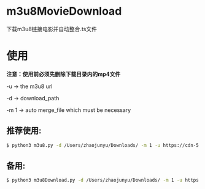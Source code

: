# m3u8MovieDownload
下载m3u8链接电影并自动整合.ts文件

# 使用
**注意：使用前必须先删除下载目录内的mp4文件**

-u -> the m3u8 url

-d -> download_path

-m 1 -> auto merge_file which must be necessary

## 推荐使用:
```sh
$ python3 m3u8.py -d /Users/zhaojunyu/Downloads/ -m 1 -u https://cdn-5.haku99.com/hls/2019/05/20/UZWZ2mEs/playlist.m3u8
```

## 备用:
```sh
$ python3 m3u8Download.py -d /Users/zhaojunyu/Downloads/ -m 1 -u https://cdn-5.haku99.com/hls/2019/05/20/UZWZ2mEs/playlist.m3u8
```